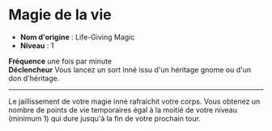 # Magie de la vie

 * **Nom d'origine** : Life-Giving Magic
 * **Niveau** : 1


<p><span id="ctl00_MainContent_DetailedOutput"><strong>Fréquence</strong> une fois par minute<br><strong>Déclencheur</strong> Vous lancez un sort inné issu d'un héritage gnome ou d'un don d'héritage.<br></span></p>
<hr>
<p>Le jaillissement de votre magie inné rafraichit votre corps. Vous obtenez un nombre de points de vie temporaires égal à la moitié de votre niveau (minimum 1) qui dure jusqu'à la fin de votre prochain tour.&nbsp;</p>